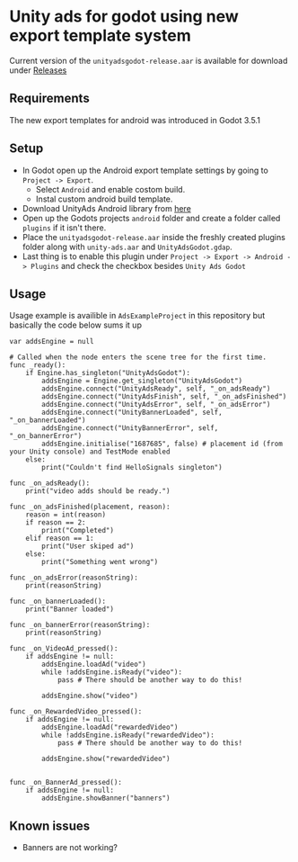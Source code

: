 # Unity ads for godot using new export template system

Current version of the `unityadsgodot-release.aar` is available for download under [Releases](https://github.com/avnerh1/GodotUnityAdsInterface/releases)

## Requirements

The new export templates for android was introduced in Godot 3.5.1

## Setup

- In Godot open up the Android export template settings by going to `Project -> Export`. 
  - Select `Android` and enable costom build. 
  - Instal custom android build template. 
- Download UnityAds Android library from [here](https://github.com/Unity-Technologies/unity-ads-android/releases)
- Open up the Godots projects `android` folder and create a folder called `plugins` if it isn't there. 
- Place the `unityadsgodot-release.aar` inside the freshly created plugins folder along with `unity-ads.aar` and `UnityAdsGodot.gdap`. 
- Last thing is to enable this plugin under `Project -> Export -> Android -> Plugins` and check the checkbox besides `Unity Ads Godot`

## Usage

Usage example is availible in `AdsExampleProject` in this repository but basically the code below sums it up

```
var addsEngine = null

# Called when the node enters the scene tree for the first time.
func _ready():
	if Engine.has_singleton("UnityAdsGodot"):
		addsEngine = Engine.get_singleton("UnityAdsGodot")
		addsEngine.connect("UnityAdsReady", self, "_on_adsReady")
		addsEngine.connect("UnityAdsFinish", self, "_on_adsFinished")
		addsEngine.connect("UnityAdsError", self, "_on_adsError")
		addsEngine.connect("UnityBannerLoaded", self, "_on_bannerLoaded")
		addsEngine.connect("UnityBannerError", self, "_on_bannerError")
		addsEngine.initialise("1687685", false) # placement id (from your Unity console) and TestMode enabled
	else:
		print("Couldn't find HelloSignals singleton")

func _on_adsReady():
	print("video adds should be ready.")
	
func _on_adsFinished(placement, reason):
	reason = int(reason)
	if reason == 2:
		print("Completed")
	elif reason == 1:
		print("User skiped ad")
	else:
		print("Something went wrong")

func _on_adsError(reasonString):
	print(reasonString)
	
func _on_bannerLoaded():
	print("Banner loaded")
	
func _on_bannerError(reasonString):
	print(reasonString)

func _on_VideoAd_pressed():
	if addsEngine != null:
		addsEngine.loadAd("video")
		while !addsEngine.isReady("video"):
			pass # There should be another way to do this!
		
		addsEngine.show("video")

func _on_RewardedVideo_pressed():
	if addsEngine != null:
		addsEngine.loadAd("rewardedVideo")
		while !addsEngine.isReady("rewardedVideo"):
			pass # There should be another way to do this!
		
		addsEngine.show("rewardedVideo")


func _on_BannerAd_pressed():
	if addsEngine != null:
		addsEngine.showBanner("banners")
```

## Known issues

- Banners are not working?

